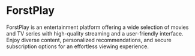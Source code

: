 # ForstPlay
ForstPlay is an entertainment platform offering a wide selection of movies and TV series with high-quality streaming and a user-friendly interface. Enjoy diverse  content, personalized recommendations, and secure subscription options for an effortless viewing experience.
